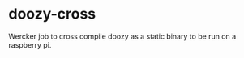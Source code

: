 doozy-cross
===========

Wercker job to cross compile doozy as a static binary to be run on a raspberry pi.
